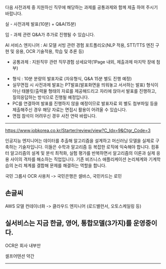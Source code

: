 
다음 사전과제 중 지원하신 직무에 해당하는 과제를 공통과제와 함께 제출 하여 주시기 바랍니다.

 실 - 사전과제 발표(10분) + Q&A(15분)

 임 - 과제 관련 Q&A가 추가로 진행될 수 있습니다.





AI 서비스 엔지니어 : AI 모델 서빙 관련 경험 포트폴리오(NLP 적용, STT/TTS 엔진 구현 및 응용, OCR 기술적용, 학습 및 추론 등)

+ 공통과제 : 지원직무 관련 직무경험 상세요약(1Page 내외, 제출과제 마지막 장에 첨부)
- 형식 : 10분 분량의 발표자료 (자유형식, Q&A 15분 별도 진행 예정)
- 실무면접 시 사전과제 발표는 PT발표(발표화면을 띄워놓고 서서하는 발표) 형식이 아닌 태블릿/출력물 형태의 자료를 제공해드리고 자리에 앉아서 발표를 진행하고, 질의응답하는 방식으로 진행될 예정입니다.
- PC를 연결하여 발표를 진행하지 않을 예정이므로 발표자료 외 별도 첨부파일 등을 제출해주신 경우 해당 자료는 면접시 활용이 어려울 수 있습니다.
- 면접 참석이 어려우신 경우 사전 연락 바랍니다.







----------------------------------------------------------------------------------------------------

https://www.jobkorea.co.kr/Starter/review/view?C_Idx=9&Ctgr_Code=3


인공지능 엔지니어는 데이터를 추출해 알고리즘을 설계하고 머신러닝 모델을 실제로 구축하는 기술자입니다. 이들은 수학과 알고리즘 등 복잡한 로직에 익숙해야 합니다. 컴퓨터 알고리즘의 설계 및 분석 최적화, 실험 평가를 반복하면서 알고리즘의 이론과 실제 응용 사이의 격차를 해소하는 직업입니다. 기존 비즈니스 애플리케이션 논리체계와 기계학습의 논리 체계를 결합해 문제를 해결하는 역할을 합니다.


국민 그룹사 OCR 사용처 -> 국민은행은 셀바스, 국민카드는 로민



손글씨
-----------
AWS 모델 컨테이너화
-> 클라우드 엔지니어 (로드밸런서, 오토스케일링 등)

실서비스는 지금 한글, 영어, 통합모델(3가지)를 운영중이다.
-----------------

OCR은 회사 내부만 

셀프어텐션 약간






---------


